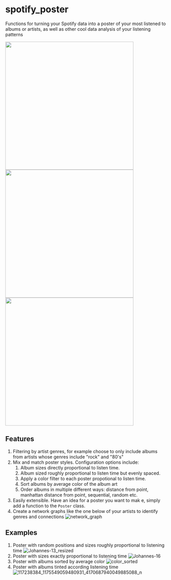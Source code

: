 # spotify_poster
Functions for turning your Spotify data into a poster of your most listened to albums or artists, as well as other cool data analysis of your listening patterns

<img src="https://user-images.githubusercontent.com/50871836/105508560-ca2d9200-5ccc-11eb-83e8-a298bfe670ef.png" height="400"> <img src="https://user-images.githubusercontent.com/50871836/105535573-4d5fdf80-5cef-11eb-8b82-e2917b9e6ebe.png" height="400"> <img src="https://user-images.githubusercontent.com/50871836/137612315-fa0c15be-e803-4a8c-9940-698b568ad51f.png" height="400">

## Features
1. Filtering by artist genres, for example choose to only include albums from artists whose genres include "rock" and "80's"
2. Mix and match poster styles. Configuration options include:
    1. Album sizes directly proportional to listen time.
    2. Album sized roughly proportional to listen time but evenly spaced.
    3. Apply a color filter to each poster propotional to listen time.
    4. Sort albums by average color of the album art
    5. Order albums in multiple different ways: distance from point, manhattan distance from point, sequential, random etc.
3. Easily extensible. Have an idea for a poster you want to mak
e, simply add a function to the `Poster` class.
4. Create a network graphs like the one below of your artists to identify genres and connections
![network_graph](https://user-images.githubusercontent.com/50871836/137612191-ac1a990a-1a05-46bd-9a56-e61ec9963158.png)
## Examples
1. Poster with random positions and sizes roughly proportional to listening time
![Johannes-13_resized](https://user-images.githubusercontent.com/50871836/105508560-ca2d9200-5ccc-11eb-83e8-a298bfe670ef.png)
2. Poster with sizes exactly proportional to listening time
![Johannes-16](https://user-images.githubusercontent.com/50871836/105535573-4d5fdf80-5cef-11eb-8b82-e2917b9e6ebe.png)
3. Poster with albums sorted by average color
![color_sorted](https://user-images.githubusercontent.com/50871836/137612315-fa0c15be-e803-4a8c-9940-698b568ad51f.png)
4. Poster with albums tinted according listening time
![117238384_1175549059480931_4170687940049885088_n](https://user-images.githubusercontent.com/50871836/137612353-86858cd3-24f6-4267-aea2-7ffdec563822.png)

